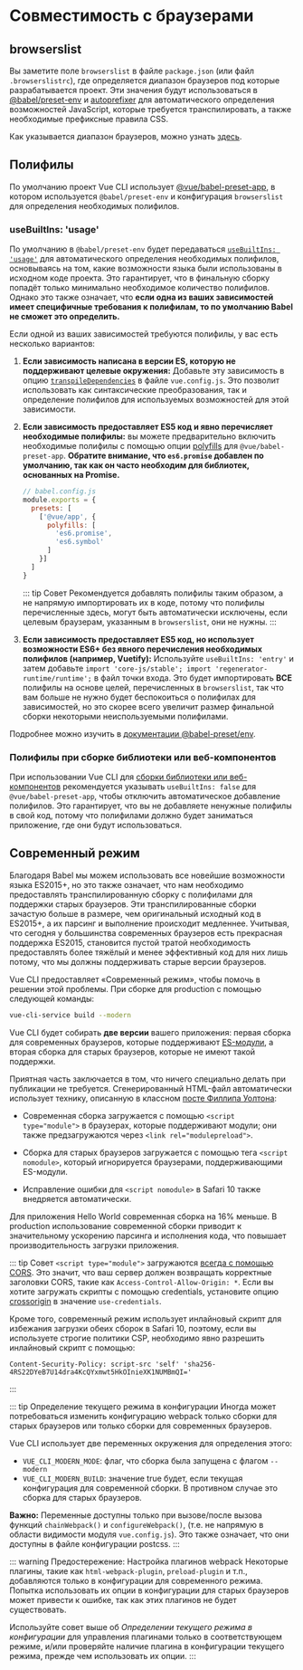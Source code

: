 # Совместимость с браузерами

## browserslist

Вы заметите поле `browserslist` в файле `package.json` (или файл `.browserslistrc`), где определяется диапазон браузеров под которые разрабатывается проект. Эти значения будут использоваться в [@babel/preset-env][babel-preset-env] и [autoprefixer][autoprefixer] для автоматического определения возможностей JavaScript, которые требуется транспилировать, а также необходимые префиксные правила CSS.

Как указывается диапазон браузеров, можно узнать [здесь][browserslist].

## Полифилы

По умолчанию проект Vue CLI использует [@vue/babel-preset-app][babel-preset-app], в котором используется `@babel/preset-env` и конфигурация `browserslist` для определения необходимых полифилов.

### useBuiltIns: 'usage'

По умолчанию в `@babel/preset-env` будет передаваться [`useBuiltIns: 'usage'`](https://new.babeljs.io/docs/en/next/babel-preset-env.html#usebuiltins-usage) для автоматического определения необходимых полифилов, основываясь на том, какие возможности языка были использованы в исходном коде проекта. Это гарантирует, что в финальную сборку попадёт только минимально необходимое количество полифилов. Однако это также означает, что **если одна из ваших зависимостей имеет специфичные требования к полифилам, то по умолчанию Babel не сможет это определить.**

Если одной из ваших зависимостей требуются полифилы, у вас есть несколько вариантов:

1. **Если зависимость написана в версии ES, которую не поддерживают целевые окружения:** Добавьте эту зависимость в опцию [`transpileDependencies`](../config/#transpiledependencies) в файле `vue.config.js`. Это позволит использовать как синтаксические преобразования, так и определение полифилов для используемых возможностей для этой зависимости.

2. **Если зависимость предоставляет ES5 код и явно перечисляет необходимые полифилы:** вы можете предварительно включить необходимые полифилы с помощью опции [polyfills](https://github.com/vuejs/vue-cli/tree/dev/packages/%40vue/babel-preset-app#polyfills) для `@vue/babel-preset-app`. **Обратите внимание, что `es6.promise` добавлен по умолчанию, так как он  часто необходим для библиотек, основанных на Promise.**

    ```js
    // babel.config.js
    module.exports = {
      presets: [
        ['@vue/app', {
          polyfills: [
            'es6.promise',
            'es6.symbol'
          ]
        }]
      ]
    }
    ```

    ::: tip Совет
    Рекомендуется добавлять полифилы таким образом, а не напрямую импортировать их в коде, потому что полифилы перечисленные здесь, могут быть автоматически исключены, если целевым браузерам, указанным в `browserslist`, они не нужны.
    :::

3. **Если зависимость предоставляет ES5 код, но использует возможности ES6+ без явного перечисления необходимых полифилов (например, Vuetify):** Используйте `useBuiltIns: 'entry'` и затем добавьте `import 'core-js/stable'; import 'regenerator-runtime/runtime';` в файл точки входа. Это будет импортировать **ВСЕ** полифилы на основе целей, перечисленных в `browserslist`, так что вам больше не нужно будет беспокоиться о полифилах для зависимостей, но это скорее всего увеличит размер финальной сборки некоторыми неиспользуемыми полифилами.

Подробнее можно изучить в [документации @babel-preset/env](https://new.babeljs.io/docs/en/next/babel-preset-env.html#usebuiltins-usage).

### Полифилы при сборке библиотеки или веб-компонентов

При использовании Vue CLI для [сборки библиотеки или веб-компонентов](./build-targets.md) рекомендуется указывать `useBuiltIns: false` для `@vue/babel-preset-app`, чтобы отключить автоматическое добавление полифилов. Это гарантирует, что вы не добавляете ненужные полифилы в свой код, потому что полифилами должно будет заниматься приложение, где они будут использоваться.

## Современный режим

Благодаря Babel мы можем использовать все новейшие возможности языка ES2015+, но это также означает, что нам необходимо предоставлять транспилированную сборку с полифилами для поддержки старых браузеров. Эти транспилированные сборки зачастую больше в размере, чем оригинальный исходный код в ES2015+, а их парсинг и выполнение происходит медленнее. Учитывая, что сегодня у большинства современных браузеров есть прекрасная поддержка ES2015, становится пустой тратой необходимость предоставлять более тяжёлый и менее эффективный код для них лишь потому, что мы должны поддерживать старые версии браузеров.

Vue CLI предоставляет «Современный режим», чтобы помочь в решении этой проблемы. При сборке для production с помощью следующей команды:

```bash
vue-cli-service build --modern
```

Vue CLI будет собирать **две версии** вашего приложения: первая сборка для современных браузеров, которые поддерживают [ES-модули](https://jakearchibald.com/2017/es-modules-in-browsers/), а вторая сборка для старых браузеров, которые не имеют такой поддержки.

Приятная часть заключается в том, что ничего специально делать при публикации не требуется. Сгенерированный HTML-файл автоматически использует технику, описанную в классном [посте Филлипа Уолтона](https://philipwalton.com/articles/deploying-es2015-code-in-production-today/):

- Современная сборка загружается с помощью `<script type="module">` в браузерах, которые поддерживают модули; они также предзагружаются через `<link rel="modulepreload">`.

- Сборка для старых браузеров загружается с помощью тега `<script nomodule>`, который игнорируется браузерами, поддерживающими ES-модули.

- Исправление ошибки для `<script nomodule>` в Safari 10 также внедряется автоматически.

Для приложения Hello World современная сборка на 16% меньше. В production использование современной сборки приводит к значительному ускорению парсинга и исполнения кода, что повышает производительность загрузки приложения.

::: tip Совет
`<script type="module">` загружаются [всегда с помощью CORS](https://jakearchibald.com/2017/es-modules-in-browsers/#always-cors). Это значит, что ваш сервер должен возвращать корректные заголовки CORS, такие как `Access-Control-Allow-Origin: *`. Если вы хотите загружать скрипты с помощью credentials, установите опцию [crossorigin](../config/#crossorigin) в значение `use-credentials`.

Кроме того, современный режим использует инлайновый скрипт для избежания загрузки обеих сборок в Safari 10, поэтому, если вы используете строгие политики CSP, необходимо явно разрешить инлайновый скрипт с помощью:

```
Content-Security-Policy: script-src 'self' 'sha256-4RS22DYeB7U14dra4KcQYxmwt5HkOInieXK1NUMBmQI='
```
:::

::: tip Определение текущего режима в конфигурации
Иногда может потребоваться изменить конфигурацию webpack только сборки для старых браузеров или только сборки для современных браузеров.

Vue CLI использует две переменных окружения для определения этого:

* `VUE_CLI_MODERN_MODE`: флаг, что сборка была запущена с флагом `--modern`
* `VUE_CLI_MODERN_BUILD`: значение true будет, если текущая конфигурация для современной сборки. В противном случае это сборка для старых браузеров.

**Важно:** Переменные доступны только при вызове/после вызова функций `chainWebpack()` и `configureWebpack()`, (т.е. не напрямую в области видимости модуля `vue.config.js`). Это также означает, что они доступны в файле конфигурации postcss.
:::

::: warning Предостережение: Настройка плагинов webpack
Некоторые плагины, такие как `html-webpack-plugin`, `preload-plugin` и т.п., добавляются только в конфигурации для современного режима. Попытка использовать их опции в конфигурации для старых браузеров может привести к ошибке, так как этих плагинов не будет существовать.

Используйте совет выше об *Определении текущего режима в конфигурации* для управления плагинами только в соответствующем режиме, и/или проверяйте наличие плагина в конфигурации текущего режима, прежде чем использовать их опции.
:::

[autoprefixer]: https://github.com/postcss/autoprefixer
[babel-preset-env]: https://new.babeljs.io/docs/en/next/babel-preset-env.html
[babel-preset-app]: https://github.com/vuejs/vue-cli/tree/dev/packages/%40vue/babel-preset-app
[browserslist]: https://github.com/ai/browserslist
